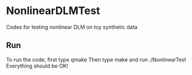 # NonlinearDLMTest
Codes for testing nonlinear DLM on toy synthetic data
## Run
To run the code, first type 
    qmake
Then type
    make
and run 
    ./NonlinearTest
Everything should be OK!
